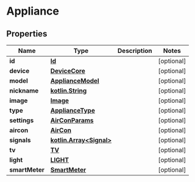 # Appliance

## Properties
Name | Type | Description | Notes
------------ | ------------- | ------------- | -------------
**id** | [**Id**](Id.md) |  |  [optional]
**device** | [**DeviceCore**](DeviceCore.md) |  |  [optional]
**model** | [**ApplianceModel**](ApplianceModel.md) |  |  [optional]
**nickname** | [**kotlin.String**](.md) |  |  [optional]
**image** | [**Image**](Image.md) |  |  [optional]
**type** | [**ApplianceType**](ApplianceType.md) |  |  [optional]
**settings** | [**AirConParams**](AirConParams.md) |  |  [optional]
**aircon** | [**AirCon**](AirCon.md) |  |  [optional]
**signals** | [**kotlin.Array&lt;Signal&gt;**](Signal.md) |  |  [optional]
**tv** | [**TV**](TV.md) |  |  [optional]
**light** | [**LIGHT**](LIGHT.md) |  |  [optional]
**smartMeter** | [**SmartMeter**](SmartMeter.md) |  |  [optional]

